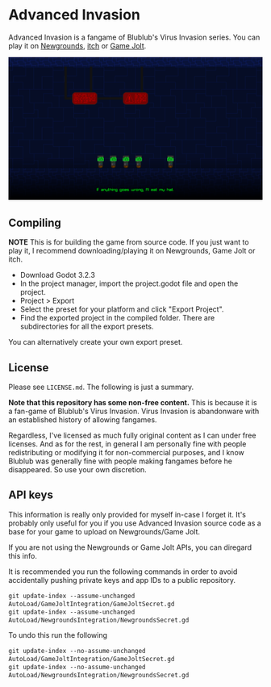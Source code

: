 # Advanced Invasion

Advanced Invasion is a fangame of Blublub's Virus Invasion series. You can play
it on [Newgrounds](https://www.newgrounds.com/portal/view/project/1626557),
[itch](https://swiftvector.itch.io/advanced-invasion) or
[Game Jolt](https://swiftvector.itch.io/advanced-invasion).

![Advanced Invasion screenshot](readme-screenshot.png)
## Compiling
**NOTE** This is for building the game from source code. If you just want to
play it, I recommend downloading/playing it on Newgrounds, Game Jolt or itch.

* Download Godot 3.2.3
* In the project manager, import the project.godot file and open the project.
* Project > Export
* Select the preset for your platform and click "Export Project".
* Find the exported project in the compiled folder. There are subdirectories for all the export presets.

You can alternatively create your own export preset.

## License
Please see `LICENSE.md`. The following is just a summary.

**Note that this repository has some non-free content.** This is because it is a
fan-game of Blublub's Virus Invasion. Virus Invasion is abandonware with an
established history of allowing fangames.

Regardless, I've licensed as much fully original content as I can under free
licenses. And as for the rest, in general I am personally fine with people
redistributing or modifying it for non-commercial purposes, and I know Blublub
was generally fine with people making fangames before he disappeared. So use your
own discretion.

## API keys
This information is really only provided for myself in-case I forget
it. It's probably only useful for you if you use Advanced Invasion source code
as a base for your game to upload on Newgrounds/Game Jolt.

If you are not using the Newgrounds or Game Jolt APIs, you can diregard this
info.

It is recommended you run the following commands in order to avoid accidentally
pushing private keys and app IDs to a public repository.

```
git update-index --assume-unchanged AutoLoad/GameJoltIntegration/GameJoltSecret.gd
git update-index --assume-unchanged AutoLoad/NewgroundsIntegration/NewgroundsSecret.gd
```

To undo this run the following

```
git update-index --no-assume-unchanged AutoLoad/GameJoltIntegration/GameJoltSecret.gd
git update-index --no-assume-unchanged AutoLoad/NewgroundsIntegration/NewgroundsSecret.gd
```
